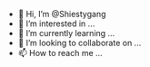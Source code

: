 - 👋 Hi, I’m @Shiestygang
- 👀 I’m interested in ...
- 🌱 I’m currently learning ...
- 💞️ I’m looking to collaborate on ...
- 📫 How to reach me ...

<!---
Shiestygang/Shiestygang is a ✨ special ✨ repository because its `README.md` (this file) appears on your GitHub profile.
You can click the Preview link to take a look at your changes.
--->
